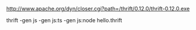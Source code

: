 
http://www.apache.org/dyn/closer.cgi?path=/thrift/0.12.0/thrift-0.12.0.exe

thrift -gen js -gen js:ts -gen js:node hello.thrift


